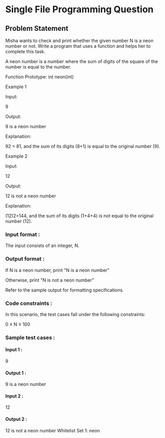 # Single File Programming Question
## Problem Statement



Misha wants to check and print whether the given number N is a neon number or not. Write a program that uses a function and helps her to complete this task.



A neon number is a number where the sum of digits of the square of the number is equal to the number.



Function Prototype: int neon(int)



Example 1



Input:

9

Output:

9 is a neon number

Explanation:

92 = 81, and the sum of its digits (8+1) is equal to the original number (9).



Example 2



Input:

12

Output:

12 is not a neon number

Explanation:

(12)2=144, and the sum of its digits (1+4+4) is not equal to the original number (12).

### Input format :
The input consists of an integer, N.

### Output format :
If N is a neon number, print "N is a neon number"

Otherwise, print "N is not a neon number"



Refer to the sample output for formatting specifications.

### Code constraints :
In this scenario, the test cases fall under the following constraints:

0 ≤ N ≤ 100

### Sample test cases :
#### Input 1 :
9
#### Output 1 :
9 is a neon number
#### Input 2 :
12
#### Output 2 :
12 is not a neon number
Whitelist
Set 1:
neon